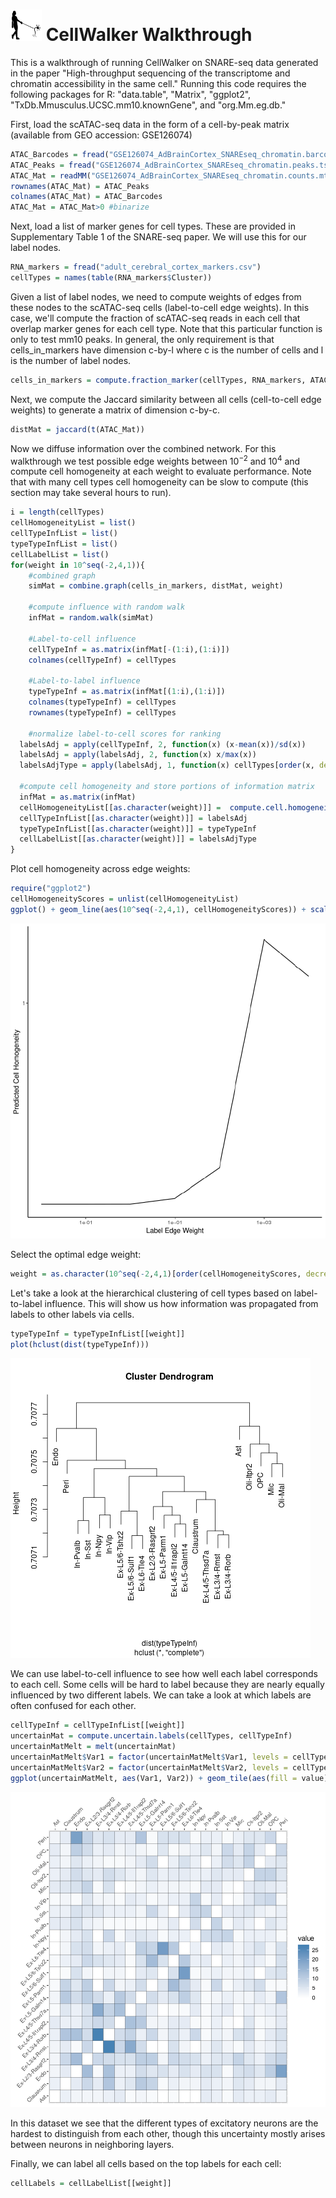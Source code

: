 <img src="WalkthroughFigures/cellwalker_icon.png" id="id" class="class" width="50" height="50" /> CellWalker Walkthrough
================

This is a walkthrough of running CellWalker on SNARE-seq data generated in the paper "High-throughput sequencing of the transcriptome and chromatin accessibility in the same cell." Running this code requires the following packages for R: "data.table", "Matrix", "ggplot2", "TxDb.Mmusculus.UCSC.mm10.knownGene", and "org.Mm.eg.db."

First, load the scATAC-seq data in the form of a cell-by-peak matrix (available from GEO accession: GSE126074)

``` r
ATAC_Barcodes = fread("GSE126074_AdBrainCortex_SNAREseq_chromatin.barcodes.tsv.gz", header=FALSE)$V1
ATAC_Peaks = fread("GSE126074_AdBrainCortex_SNAREseq_chromatin.peaks.tsv.gz", header=FALSE)$V1
ATAC_Mat = readMM("GSE126074_AdBrainCortex_SNAREseq_chromatin.counts.mtx.gz")
rownames(ATAC_Mat) = ATAC_Peaks
colnames(ATAC_Mat) = ATAC_Barcodes
ATAC_Mat = ATAC_Mat>0 #binarize
```

Next, load a list of marker genes for cell types. These are provided in Supplementary Table 1 of the SNARE-seq paper. We will use this for our label nodes.

``` r
RNA_markers = fread("adult_cerebral_cortex_markers.csv")
cellTypes = names(table(RNA_markers$Cluster))
```

Given a list of label nodes, we need to compute weights of edges from these nodes to the scATAC-seq cells (label-to-cell edge weights). In this case, we'll compute the fraction of scATAC-seq reads in each cell that overlap marker genes for each cell type. Note that this particular function is only to test mm10 peaks. In general, the only requirement is that cells\_in\_markers have dimension c-by-l where c is the number of cells and l is the number of label nodes.

``` r
cells_in_markers = compute.fraction_marker(cellTypes, RNA_markers, ATAC_Mat)
```

Next, we compute the Jaccard similarity between all cells (cell-to-cell edge weights) to generate a matrix of dimension c-by-c.

``` r
distMat = jaccard(t(ATAC_Mat))
```

Now we diffuse information over the combined network. For this walkthrough we test possible edge weights between 10<sup>−2</sup> and 10<sup>4</sup> and compute cell homogeneity at each weight to evaluate performance. Note that with many cell types cell homogeneity can be slow to compute (this section may take several hours to run).

``` r
i = length(cellTypes)
cellHomogeneityList = list()
cellTypeInfList = list()
typeTypeInfList = list()
cellLabelList = list()
for(weight in 10^seq(-2,4,1)){
    #combined graph
    simMat = combine.graph(cells_in_markers, distMat, weight)
    
    #compute influence with random walk
    infMat = random.walk(simMat)

    #Label-to-cell influence
    cellTypeInf = as.matrix(infMat[-(1:i),(1:i)])
    colnames(cellTypeInf) = cellTypes

    #Label-to-label influence
    typeTypeInf = as.matrix(infMat[(1:i),(1:i)])
    colnames(typeTypeInf) = cellTypes
    rownames(typeTypeInf) = cellTypes

    #normalize label-to-cell scores for ranking
  labelsAdj = apply(cellTypeInf, 2, function(x) (x-mean(x))/sd(x))
  labelsAdj = apply(labelsAdj, 2, function(x) x/max(x))
  labelsAdjType = apply(labelsAdj, 1, function(x) cellTypes[order(x, decreasing = TRUE)][1])
    
  #compute cell homogeneity and store portions of information matrix
  infMat = as.matrix(infMat)
  cellHomogeneityList[[as.character(weight)]] =  compute.cell.homogeneity(cellTypes, labelsAdjType, infMat)
  cellTypeInfList[[as.character(weight)]] = labelsAdj
  typeTypeInfList[[as.character(weight)]] = typeTypeInf
  cellLabelList[[as.character(weight)]] = labelsAdjType
}
```

Plot cell homogeneity across edge weights:

``` r
require("ggplot2")
cellHomogeneityScores = unlist(cellHomogeneityList)
ggplot() + geom_line(aes(10^seq(-2,4,1), cellHomogeneityScores)) + scale_x_log10() + scale_y_log10() + theme_classic() + ylab("Predicted Cell Homogeneity") + xlab("Label Edge Weight")
```

![](WalkthroughFigures/CellHomogeneity.png)

Select the optimal edge weight:

``` r
weight = as.character(10^seq(-2,4,1)[order(cellHomogeneityScores, decreasing=TRUE)[1]])
```

Let's take a look at the hierarchical clustering of cell types based on label-to-label influence. This will show us how information was propagated from labels to other labels via cells.

``` r
typeTypeInf = typeTypeInfList[[weight]]
plot(hclust(dist(typeTypeInf)))
```

![](WalkthroughFigures/CellTypeClust.png)

We can use label-to-cell influence to see how well each label corresponds to each cell. Some cells will be hard to label because they are nearly equally influenced by two different labels. We can take a look at which labels are often confused for each other.

``` r
cellTypeInf = cellTypeInfList[[weight]]
uncertainMat = compute.uncertain.labels(cellTypes, cellTypeInf)
uncertainMatMelt = melt(uncertainMat)
uncertainMatMelt$Var1 = factor(uncertainMatMelt$Var1, levels = cellTypes)
uncertainMatMelt$Var2 = factor(uncertainMatMelt$Var2, levels = cellTypes)
ggplot(uncertainMatMelt, aes(Var1, Var2)) + geom_tile(aes(fill = value), colour = "black") +scale_fill_gradient(low = "white",high = "steelblue") + theme(axis.text.x = element_text(angle = 45, hjust=0), axis.title.x=element_blank(), axis.text.y = element_text(angle = 45), axis.title.y=element_blank()) + scale_x_discrete(position = "top") 
```

![](WalkthroughFigures/UncertainMat.png)

In this dataset we see that the different types of excitatory neurons are the hardest to distinguish from each other, though this uncertainty mostly arises between neurons in neighboring layers.

Finally, we can label all cells based on the top labels for each cell:

``` r
cellLabels = cellLabelList[[weight]]
```
